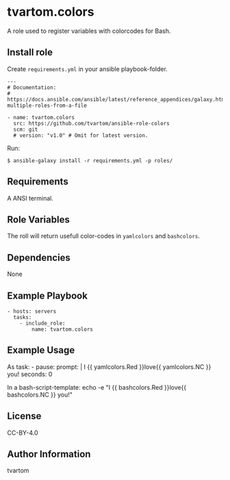 tvartom.colors
==============

A role used to register variables with colorcodes for Bash.

Install role
------------

Create `requirements.yml` in your ansible playbook-folder.

    ---
    # Documentation:
    # https://docs.ansible.com/ansible/latest/reference_appendices/galaxy.html#installing-multiple-roles-from-a-file
    
    - name: tvartom.colors
      src: https://github.com/tvartom/ansible-role-colors
      scm: git
      # version: "v1.0" # Omit for latest version.

Run:

    $ ansible-galaxy install -r requirements.yml -p roles/

Requirements
------------

A ANSI terminal.

Role Variables
--------------

The roll will return usefull color-codes in `yamlcolors` and `bashcolors`.

Dependencies
------------

None

Example Playbook
----------------

    - hosts: servers
      tasks:
        - include_role:
            name: tvartom.colors


Example Usage
----------------

As task:
    - pause:
        prompt: |
          I {{ yamlcolors.Red }}love{{  yamlcolors.NC }} you!
        seconds: 0


In a bash-script-template:
    echo -e "I {{ bashcolors.Red }}love{{ bashcolors.NC }} you!"

License
-------

CC-BY-4.0

Author Information
------------------

tvartom
